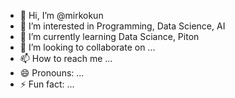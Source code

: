 - 👋 Hi, I’m @mirkokun
- 👀 I’m interested in Programming, Data Science, AI
- 🌱 I’m currently learning Data Sciance, Piton
- 💞️ I’m looking to collaborate on ...
- 📫 How to reach me ...
- 😄 Pronouns: ...
- ⚡ Fun fact: ...

<!---
mirkokun/mirkokun is a ✨ special ✨ repository because its `README.md` (this file) appears on your GitHub profile.
You can click the Preview link to take a look at your changes.
--->
